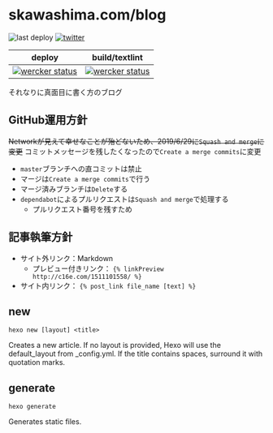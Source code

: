 # skawashima.com/blog

![last deploy](https://img.shields.io/github/last-commit/sKawashima/blog/master.svg?label=last%20deploy&style=flat-square)
[![twitter](https://img.shields.io/twitter/follow/_sKawashima.svg?style=social)](https://twitter.com/_sKawashima)

|deploy|build/textlint|
|:-:|:-:|
|[![wercker status](https://app.wercker.com/status/bdfe562be9e172b083555c9875ce44cd/m/master "wercker status")](https://app.wercker.com/project/byKey/bdfe562be9e172b083555c9875ce44cd)|[![wercker status](https://app.wercker.com/status/bdfe562be9e172b083555c9875ce44cd/m/ "wercker status")](https://app.wercker.com/project/byKey/bdfe562be9e172b083555c9875ce44cd)|

それなりに真面目に書く方のブログ

## GitHub運用方針

~~Networkが見えて幸せなことが殆どないため、2019/6/29に`Squash and merge`に変更~~
コミットメッセージを残したくなったので`Create a merge commits`に変更

* `master`ブランチへの直コミットは禁止
* マージは`Create a merge commits`で行う
* マージ済みブランチは`Delete`する
* `dependabot`によるプルリクエストは`Squash and merge`で処理する
  * プルリクエスト番号を残すため

## 記事執筆方針

* サイト外リンク：Markdown
  * プレビュー付きリンク： `{% linkPreview http://c16e.com/1511101558/ %}`
* サイト内リンク： `{% post_link file_name [text] %}`

## new

```shell
hexo new [layout] <title>
```

Creates a new article. If no layout is provided, Hexo will use the default_layout from _config.yml. If the title contains spaces, surround it with quotation marks.

## generate

```shell
hexo generate
```

Generates static files.

